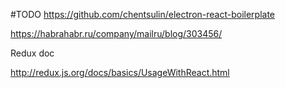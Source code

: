 #TODO
https://github.com/chentsulin/electron-react-boilerplate


https://habrahabr.ru/company/mailru/blog/303456/


Redux doc

http://redux.js.org/docs/basics/UsageWithReact.html
